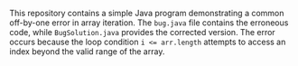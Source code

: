 This repository contains a simple Java program demonstrating a common off-by-one error in array iteration.  The `bug.java` file contains the erroneous code, while `BugSolution.java` provides the corrected version. The error occurs because the loop condition `i <= arr.length` attempts to access an index beyond the valid range of the array.